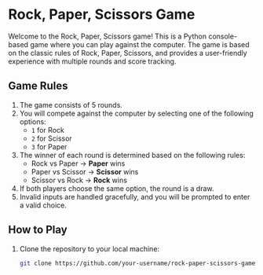 # Rock, Paper, Scissors Game

Welcome to the Rock, Paper, Scissors game! This is a Python console-based game where you can play against the computer. The game is based on the classic rules of Rock, Paper, Scissors, and provides a user-friendly experience with multiple rounds and score tracking.

## Game Rules

1. The game consists of 5 rounds.
2. You will compete against the computer by selecting one of the following options:
   - `1` for Rock
   - `2` for Scissor
   - `3` for Paper
3. The winner of each round is determined based on the following rules:
   - Rock vs Paper → **Paper** wins
   - Paper vs Scissor → **Scissor** wins
   - Scissor vs Rock → **Rock** wins
4. If both players choose the same option, the round is a draw.
5. Invalid inputs are handled gracefully, and you will be prompted to enter a valid choice.

## How to Play

1. Clone the repository to your local machine:
   ```bash
   git clone https://github.com/your-username/rock-paper-scissors-game.git
